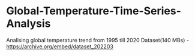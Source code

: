 # Global-Temperature-Time-Series-Analysis
Analising global temperature trend from 1995 till 2020
Dataset(140 MBs) - https://archive.org/embed/dataset_202203


